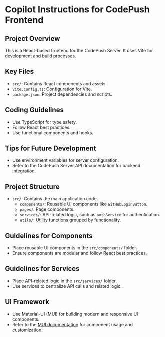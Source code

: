 # Copilot Instructions for CodePush Frontend

## Project Overview
This is a React-based frontend for the CodePush Server. It uses Vite for development and build processes.

## Key Files
- `src/`: Contains React components and assets.
- `vite.config.ts`: Configuration for Vite.
- `package.json`: Project dependencies and scripts.

## Coding Guidelines
- Use TypeScript for type safety.
- Follow React best practices.
- Use functional components and hooks.

## Tips for Future Development
- Use environment variables for server configuration.
- Refer to the CodePush Server API documentation for backend integration.

## Project Structure
- `src/`: Contains the main application code.
  - `components/`: Reusable UI components like `GitHubLoginButton`.
  - `pages/`: Page components.
  - `services/`: API-related logic, such as `authService` for authentication.
  - `utils/`: Utility functions grouped by functionality.

## Guidelines for Components
- Place reusable UI components in the `src/components/` folder.
- Ensure components are modular and follow React best practices.

## Guidelines for Services
- Place API-related logic in the `src/services/` folder.
- Use services to centralize API calls and related logic.

## UI Framework
- Use Material-UI (MUI) for building modern and responsive UI components.
- Refer to the [MUI documentation](https://mui.com/) for component usage and customization.